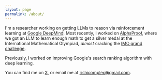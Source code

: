 ```yaml
---
layout: page
permalink: /about/
---
```


I'm a researcher working on getting LLMs to reason via reinforcement learning at [Google DeepMind](https://deepmind.google/). Most recently, I worked on [AlphaProof](https://deepmind.google/discover/blog/ai-solves-imo-problems-at-silver-medal-level/), where we got an LLM to learn enough math to get a silver medal at the International Mathematical Olympiad, _almost_ cracking the [IMO grand challenge](https://imo-grand-challenge.github.io/).

Previously, I worked on improving Google's search ranking algorithm with deep learning.

You can find me on [X](https://x.com/rishicomplex), or email me at [rishicomplex@gmail.com](mailto:rishicomplex@gmail.com).